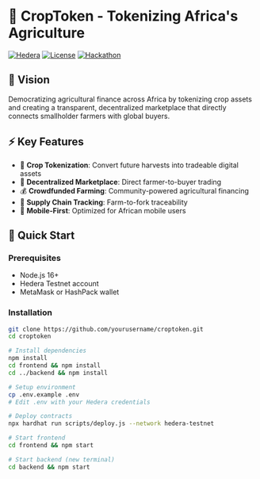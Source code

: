 # 🌾 CropToken - Tokenizing Africa's Agriculture

[![Hedera](https://img.shields.io/badge/Built%20on-Hedera-blue)](https://hedera.com)
[![License](https://img.shields.io/badge/License-MIT-green.svg)](LICENSE)
[![Hackathon](https://img.shields.io/badge/Hedera%20Africa-Hackathon%202025-orange)](https://hedera.com)

## 🎯 Vision

Democratizing agricultural finance across Africa by tokenizing crop assets and creating a transparent, decentralized marketplace that directly connects smallholder farmers with global buyers.

## ⚡ Key Features

- 🌱 **Crop Tokenization**: Convert future harvests into tradeable digital assets
- 🏪 **Decentralized Marketplace**: Direct farmer-to-buyer trading
- 💰 **Crowdfunded Farming**: Community-powered agricultural financing
- 📍 **Supply Chain Tracking**: Farm-to-fork traceability
- 📱 **Mobile-First**: Optimized for African mobile users

## 🚀 Quick Start

### Prerequisites
- Node.js 16+
- Hedera Testnet account
- MetaMask or HashPack wallet

### Installation
```bash
git clone https://github.com/yourusername/croptoken.git
cd croptoken

# Install dependencies
npm install
cd frontend && npm install
cd ../backend && npm install

# Setup environment
cp .env.example .env
# Edit .env with your Hedera credentials

# Deploy contracts
npx hardhat run scripts/deploy.js --network hedera-testnet

# Start frontend
cd frontend && npm start

# Start backend (new terminal)
cd backend && npm start

